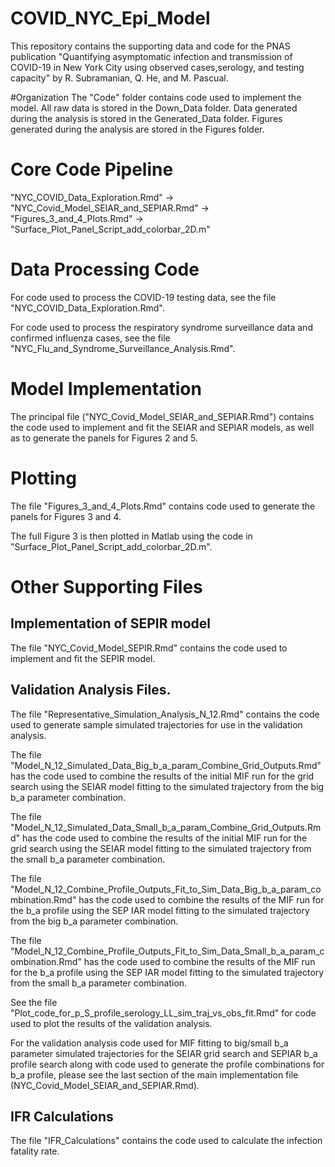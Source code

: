 # COVID_NYC_Epi_Model

This repository contains the supporting data and code for the PNAS publication "Quantifying asymptomatic infection and transmission of COVID-19 in New York City using observed cases,serology, and testing capacity" by R. Subramanian, Q. He, and M. Pascual. 

#Organization
The "Code" folder contains code used to implement the model.
All raw data is stored in the Down_Data folder.
Data generated during the analysis is stored in the Generated_Data folder.
Figures generated during the analysis are stored in the Figures folder.


# Core Code Pipeline
"NYC_COVID_Data_Exploration.Rmd" -> "NYC_Covid_Model_SEIAR_and_SEPIAR.Rmd" ->  "Figures_3_and_4_Plots.Rmd" -> "Surface_Plot_Panel_Script_add_colorbar_2D.m"

# Data Processing Code
For code used to process the COVID-19 testing data, see the file "NYC_COVID_Data_Exploration.Rmd".

For code used to process the respiratory syndrome surveillance data and confirmed influenza cases, see the file "NYC_Flu_and_Syndrome_Surveillance_Analysis.Rmd".

# Model Implementation

The principal file ("NYC_Covid_Model_SEIAR_and_SEPIAR.Rmd") contains the code used to implement and fit the SEIAR and SEPIAR models, as well as to generate the panels for Figures 2 and 5.

# Plotting 

The file "Figures_3_and_4_Plots.Rmd" contains code used to generate the panels for Figures 3 and 4. 

The full Figure 3 is then plotted in Matlab using the code in "Surface_Plot_Panel_Script_add_colorbar_2D.m".

# Other Supporting Files
## Implementation of SEPIR model
The file "NYC_Covid_Model_SEPIR.Rmd" contains the code used to implement and fit the SEPIR model.

## Validation Analysis Files.
The file "Representative_Simulation_Analysis_N_12.Rmd" contains the code used to generate sample simulated trajectories for use in the validation analysis.

The file "Model_N_12_Simulated_Data_Big_b_a_param_Combine_Grid_Outputs.Rmd" has the code used to combine the results of the initial MIF run for the grid search using the SEIAR model fitting to the simulated trajectory from the  big b_a parameter combination. 

The file "Model_N_12_Simulated_Data_Small_b_a_param_Combine_Grid_Outputs.Rmd" has the code used to combine the results of the initial MIF run for the grid search using the SEIAR model fitting to the simulated trajectory from the  small b_a parameter combination. 

The file "Model_N_12_Combine_Profile_Outputs_Fit_to_Sim_Data_Big_b_a_param_combination.Rmd" has the code used to combine the results of the MIF run for the b_a profile using the SEP
IAR model fitting to the simulated trajectory from the  big b_a parameter combination. 

The file "Model_N_12_Combine_Profile_Outputs_Fit_to_Sim_Data_Small_b_a_param_combination.Rmd" has the code used to combine the results of the MIF run for the b_a profile using the SEP
IAR model fitting to the simulated trajectory from the  small b_a parameter combination. 

See the file "Plot_code_for_p_S_profile_serology_LL_sim_traj_vs_obs_fit.Rmd" for code used to plot the results of the validation analysis.

For the validation analysis code used for MIF fitting to big/small b_a parameter simulated trajectories for the SEIAR grid search and SEPIAR b_a profile search along with code used to generate the profile combinations for b_a profile, please see the last section of the main implementation file (NYC_Covid_Model_SEIAR_and_SEPIAR.Rmd).

## IFR Calculations
The file "IFR_Calculations" contains the code used to calculate the infection fatality rate.
